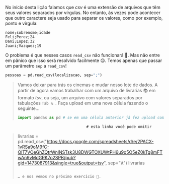 No início desta lição falamos que _csv_ é uma extensão de arquivos que têm seus valores separados por vírgulas. No entanto, às vezes pode acontecer que outro caractere seja usado para separar os valores, como por exemplo, ponto e vírgula:


```csv
nome;sobrenome;idade
Feli;Perez;24
Dani;Lopez;32
Juani;Vazquez;19
```

O problema é que nesses casos `read_csv` não funcionará :grimacing:. Mas não entre em pânico que isso será resolvido facilmente 😌. Temos apenas que passar um parâmetro `sep` a `read_csv`!

```python
pessoas = pd.read_csv(localizacao, sep=";")
```

> Vamos deixar para trás os cinemas e mudar nosso lote de dados. A partir de agora vamos trabalhar com um arquivo de livrarias :books: em formato _tsv_, ou seja, um arquivo com valores separados por tabulações `Tab ↹ `. Faça upload em uma nova célula fazendo o seguinte…
>
> ```python
> import pandas as pd # se em uma célula anterior já fez upload com pandas,  
                                        # esta linha você pode omitir
> livrarias = pd.read_csv("https://docs.google.com/spreadsheets/d/e/2PACX-1vRSa9oM9fC-QlT7VOeGhZQtrWnlNSTsk3U8DWGTOXUWtPH6u9o5O5eZ0kTg8mFTwAn9vMdGRK7o2SPB/pub?gid=1473087913&single=true&output=tsv", sep="\t")
> livrarias
> ```
>
> … e nos vemos no próximo exercício 👋.
